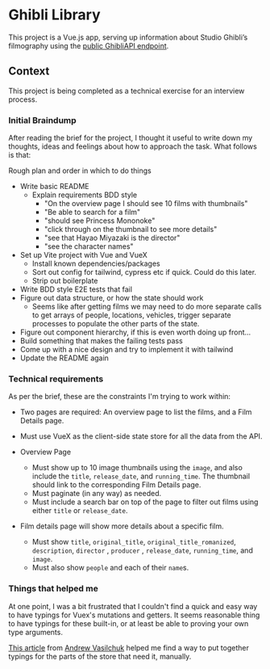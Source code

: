 # Ghibli Library

This project is a Vue.js app, serving up information about Studio Ghibli’s filmography using the [public GhibliAPI endpoint](https://ghibliapi.herokuapp.com/#tag/Films).

## Context

This project is being completed as a technical exercise for an interview process.

### Initial Braindump

After reading the brief for the project, I thought it useful to write down my thoughts, ideas and feelings about how to approach the task. What follows is that:

Rough plan and order in which to do things

- Write basic README
  - Explain requirements BDD style
    - "On the overview page I should see 10 films with thumbnails"
    - "Be able to search for a film"
    - "should see Princess Mononoke"
    - "click through on the thumbnail to see more details"
    - "see that Hayao Miyazaki is the director"
    - "see the character names"
- Set up Vite project with Vue and VueX
  - Install known dependencies/packages
  - Sort out config for tailwind, cypress etc if quick. Could do this later.
  - Strip out boilerplate
- Write BDD style E2E tests that fail
- Figure out data structure, or how the state should work
  - Seems like after getting films we may need to do more separate calls to get arrays of people, locations, vehicles, trigger separate processes to populate the other parts of the state.
- Figure out component hierarchy, if this is even worth doing up front...
- Build something that makes the failing tests pass
- Come up with a nice design and try to implement it with tailwind
- Update the README again

### Technical requirements

As per the brief, these are the constraints I'm trying to work within:

- Two pages are required: An overview page to list the films, and a Film Details page.
- Must use VueX as the client-side state store for all the data from the API.

- Overview Page
  - Must show up to 10 image thumbnails using the `image`, and also include the `title`, `release_date`, and `running_time`. The thumbnail should link to the corresponding Film Details page.
  - Must paginate (in any way) as needed.
  - Must include a search bar on top of the page to filter out films using either `title` or `release_date`.

- Film details page will show more details about a specific film.
  - Must show `title`, `original_title`, `original_title_romanized`, `description`, `director` , `producer` , `release_date`, `running_time`, and `image`.
  - Must also show `people` and each of their `name`s.

### Things that helped me

At one point, I was a bit frustrated that I couldn't find a quick and easy way to have typings for Vuex's mutations and getters.
It seems reasonable thing to have typings for these built-in, or at least be able to proving your own type arguments.

[This article](https://dev.to/3vilarthas/vuex-typescript-m4j) from [Andrew Vasilchuk](https://github.com/andrewvasilchuk) helped me find a way to put together typings for the parts of the store that need it, manually.
